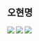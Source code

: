 <h2><b>오현명</b></h2>
<picture>
      <source
        srcset="
          https://github-readme-stats.vercel.app/api?username=Oh-linalan&show_icons=true&theme=dracula&count_private=true
        "
        media="(prefers-color-scheme: dark)"
      />
      <img
        src="https://github-readme-stats.vercel.app/api?username=Oh-linalan&show_icons=true&theme=dracula&count_private=true"
      />
</picture>
<picture>
      <source
              sourceset="https://github-readme-stats.vercel.app/api/top-langs/?username=Oh-linalan&langs_count=8"
              />
      <img
        src="https://github-readme-stats.vercel.app/api/top-langs/?username=Oh-linalan&langs_count=8"
      />
</picture>
<picture>
      <source
              sourceset="https://github-readme-stats.vercel.app/api/wakatime?username=Oh-linalan"
              />
      <img
        src="https://github-readme-stats.vercel.app/api/wakatime?username=Oh-linalan"
      />
</picture>

